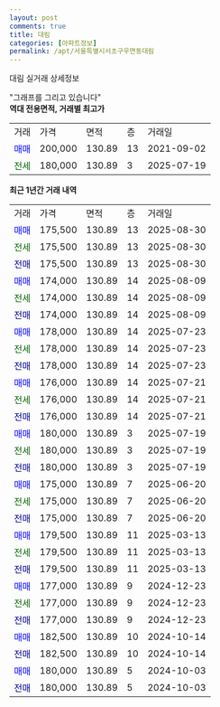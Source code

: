```yaml
---
layout: post
comments: true
title: 대림
categories: [아파트정보]
permalink: /apt/서울특별시서초구우면동대림
---
```


대림 실거래 상세정보

<script type="text/javascript">
  google.charts.load('current', {'packages':['line', 'corechart']});
  google.charts.setOnLoadCallback(drawChart);

  function drawChart() {
    var data = new google.visualization.DataTable();
    data.addColumn('date', '거래일');
    data.addColumn('number', "매매");
    data.addColumn('number', "전세");
    data.addColumn('number', "전매");

    data.addRows([[new Date(Date.parse("2025-08-30")), 175500, null, null], [new Date(Date.parse("2025-08-30")), null, 175500, null], [new Date(Date.parse("2025-08-30")), null, null, 175500], [new Date(Date.parse("2025-08-09")), 174000, null, null], [new Date(Date.parse("2025-08-09")), null, 174000, null], [new Date(Date.parse("2025-08-09")), null, null, 174000], [new Date(Date.parse("2025-07-23")), 178000, null, null], [new Date(Date.parse("2025-07-23")), null, 178000, null], [new Date(Date.parse("2025-07-23")), null, null, 178000], [new Date(Date.parse("2025-07-21")), 176000, null, null], [new Date(Date.parse("2025-07-21")), null, 176000, null], [new Date(Date.parse("2025-07-21")), null, null, 176000], [new Date(Date.parse("2025-07-19")), 180000, null, null], [new Date(Date.parse("2025-07-19")), null, 180000, null], [new Date(Date.parse("2025-07-19")), null, null, 180000], [new Date(Date.parse("2025-06-20")), 175000, null, null], [new Date(Date.parse("2025-06-20")), null, 175000, null], [new Date(Date.parse("2025-06-20")), null, null, 175000], [new Date(Date.parse("2025-03-13")), 179500, null, null], [new Date(Date.parse("2025-03-13")), null, 179500, null], [new Date(Date.parse("2025-03-13")), null, null, 179500], [new Date(Date.parse("2024-12-23")), 177000, null, null], [new Date(Date.parse("2024-12-23")), null, 177000, null], [new Date(Date.parse("2024-12-23")), null, null, 177000], [new Date(Date.parse("2024-10-14")), 182500, null, null], [new Date(Date.parse("2024-10-14")), null, null, 182500], [new Date(Date.parse("2024-10-03")), 180000, null, null], [new Date(Date.parse("2024-10-03")), null, null, 180000]]);

    var options = {
      hAxis: {
        format: 'yyyy/MM/dd'
      },    
      lineWidth: 0,
      pointsVisible: true,    
      title: '최근 1년간 유형별 실거래가 분포',
      legend: { position: 'bottom' }
    };

    var formatter = new google.visualization.NumberFormat({pattern:'###,###'} );
    formatter.format(data, 1);
    formatter.format(data, 2);
    
    setTimeout(function() {
        var chart = new google.visualization.LineChart(document.getElementById('columnchart_material'));
        chart.draw(data, (options));
        document.getElementById('loading').style.display = 'none';
    }, 200);
  }
</script>


<div id="loading" style="z-index:20; display: block; margin-left: 0px">"그래프를 그리고 있습니다"</div>
<div id="columnchart_material" style="width: 95%; margin-left: 0px; display: block"></div>
<!-- contents start -->
<b>역대 전용면적, 거래별 최고가</b>
<table class="sortable">
    <tr>
      <td>거래</td>
      <td>가격</td>
      <td>면적</td>
      <td>층</td>
      <td>거래일</td>
    </tr>
        <tr>
          <td><a style="color: blue">매매</a></td>
          <td>200,000</td>
          <td>130.89</td>
          <td>13</td>
          <td>2021-09-02</td>
        </tr>        
        <tr>
              <td><a style="color: darkgreen">전세</a></td>
              <td>180,000</td>
              <td>130.89</td>
              <td>3</td>
              <td>2025-07-19</td>
            </tr>        
    
</table>

<b>최근 1년간 거래 내역</b>

<table class="sortable">
    <tr>
      <td>거래</td>
      <td>가격</td>
      <td>면적</td>
      <td>층</td>
      <td>거래일</td>
    </tr>
    <tr>
      <td><a style="color: blue">매매</a></td>
      <td>175,500</td>
      <td>130.89</td>
      <td>13</td>
      <td>2025-08-30</td>
    </tr>          <tr>
      <td><a style="color: darkgreen">전세</a></td>
      <td>175,500</td>
      <td>130.89</td>
      <td>13</td>
      <td>2025-08-30</td>
    </tr>          <tr>
      <td><a style="color: darkblue">전매</a></td>
      <td>175,500</td>
      <td>130.89</td>
      <td>13</td>
      <td>2025-08-30</td>
    </tr>          <tr>
      <td><a style="color: blue">매매</a></td>
      <td>174,000</td>
      <td>130.89</td>
      <td>14</td>
      <td>2025-08-09</td>
    </tr>          <tr>
      <td><a style="color: darkgreen">전세</a></td>
      <td>174,000</td>
      <td>130.89</td>
      <td>14</td>
      <td>2025-08-09</td>
    </tr>          <tr>
      <td><a style="color: darkblue">전매</a></td>
      <td>174,000</td>
      <td>130.89</td>
      <td>14</td>
      <td>2025-08-09</td>
    </tr>          <tr>
      <td><a style="color: blue">매매</a></td>
      <td>178,000</td>
      <td>130.89</td>
      <td>14</td>
      <td>2025-07-23</td>
    </tr>          <tr>
      <td><a style="color: darkgreen">전세</a></td>
      <td>178,000</td>
      <td>130.89</td>
      <td>14</td>
      <td>2025-07-23</td>
    </tr>          <tr>
      <td><a style="color: darkblue">전매</a></td>
      <td>178,000</td>
      <td>130.89</td>
      <td>14</td>
      <td>2025-07-23</td>
    </tr>          <tr>
      <td><a style="color: blue">매매</a></td>
      <td>176,000</td>
      <td>130.89</td>
      <td>14</td>
      <td>2025-07-21</td>
    </tr>          <tr>
      <td><a style="color: darkgreen">전세</a></td>
      <td>176,000</td>
      <td>130.89</td>
      <td>14</td>
      <td>2025-07-21</td>
    </tr>          <tr>
      <td><a style="color: darkblue">전매</a></td>
      <td>176,000</td>
      <td>130.89</td>
      <td>14</td>
      <td>2025-07-21</td>
    </tr>          <tr>
      <td><a style="color: blue">매매</a></td>
      <td>180,000</td>
      <td>130.89</td>
      <td>3</td>
      <td>2025-07-19</td>
    </tr>          <tr>
      <td><a style="color: darkgreen">전세</a></td>
      <td>180,000</td>
      <td>130.89</td>
      <td>3</td>
      <td>2025-07-19</td>
    </tr>          <tr>
      <td><a style="color: darkblue">전매</a></td>
      <td>180,000</td>
      <td>130.89</td>
      <td>3</td>
      <td>2025-07-19</td>
    </tr>          <tr>
      <td><a style="color: blue">매매</a></td>
      <td>175,000</td>
      <td>130.89</td>
      <td>7</td>
      <td>2025-06-20</td>
    </tr>          <tr>
      <td><a style="color: darkgreen">전세</a></td>
      <td>175,000</td>
      <td>130.89</td>
      <td>7</td>
      <td>2025-06-20</td>
    </tr>          <tr>
      <td><a style="color: darkblue">전매</a></td>
      <td>175,000</td>
      <td>130.89</td>
      <td>7</td>
      <td>2025-06-20</td>
    </tr>          <tr>
      <td><a style="color: blue">매매</a></td>
      <td>179,500</td>
      <td>130.89</td>
      <td>11</td>
      <td>2025-03-13</td>
    </tr>          <tr>
      <td><a style="color: darkgreen">전세</a></td>
      <td>179,500</td>
      <td>130.89</td>
      <td>11</td>
      <td>2025-03-13</td>
    </tr>          <tr>
      <td><a style="color: darkblue">전매</a></td>
      <td>179,500</td>
      <td>130.89</td>
      <td>11</td>
      <td>2025-03-13</td>
    </tr>          <tr>
      <td><a style="color: blue">매매</a></td>
      <td>177,000</td>
      <td>130.89</td>
      <td>9</td>
      <td>2024-12-23</td>
    </tr>          <tr>
      <td><a style="color: darkgreen">전세</a></td>
      <td>177,000</td>
      <td>130.89</td>
      <td>9</td>
      <td>2024-12-23</td>
    </tr>          <tr>
      <td><a style="color: darkblue">전매</a></td>
      <td>177,000</td>
      <td>130.89</td>
      <td>9</td>
      <td>2024-12-23</td>
    </tr>          <tr>
      <td><a style="color: blue">매매</a></td>
      <td>182,500</td>
      <td>130.89</td>
      <td>10</td>
      <td>2024-10-14</td>
    </tr>          <tr>
      <td><a style="color: darkblue">전매</a></td>
      <td>182,500</td>
      <td>130.89</td>
      <td>10</td>
      <td>2024-10-14</td>
    </tr>          <tr>
      <td><a style="color: blue">매매</a></td>
      <td>180,000</td>
      <td>130.89</td>
      <td>5</td>
      <td>2024-10-03</td>
    </tr>          <tr>
      <td><a style="color: darkblue">전매</a></td>
      <td>180,000</td>
      <td>130.89</td>
      <td>5</td>
      <td>2024-10-03</td>
    </tr>      </table>
<!-- contents end -->    

